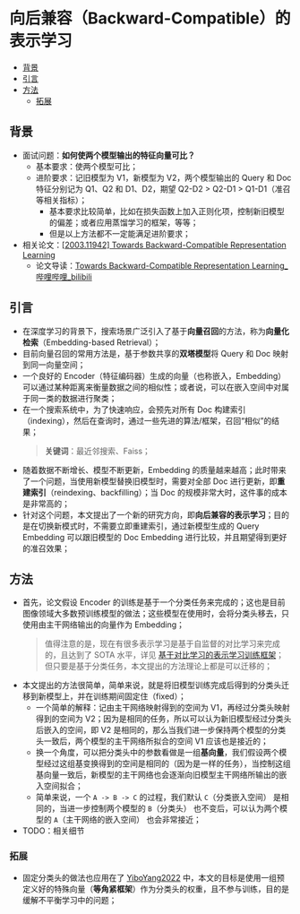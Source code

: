 向后兼容（Backward-Compatible）的表示学习
===

- [背景](#背景)
- [引言](#引言)
- [方法](#方法)
    - [拓展](#拓展)

## 背景

- 面试问题：**如何使两个模型输出的特征向量可比？**
    - 基本要求：使两个模型可比；
    - 进阶要求：记旧模型为 V1，新模型为 V2，两个模型输出的 Query 和 Doc 特征分别记为 Q1、Q2 和 D1、D2，期望 Q2-D2 > Q2-D1 > Q1-D1（准召等相关指标）；
        - 基本要求比较简单，比如在损失函数上加入正则化项，控制新旧模型的偏差；或者应用蒸馏学习的框架，等等；
        - 但是以上方法都不一定能满足进阶要求；
- 相关论文：[[2003.11942] Towards Backward-Compatible Representation Learning](https://arxiv.org/abs/2003.11942)
    - 论文导读：[Towards Backward-Compatible Representation Learning_哔哩哔哩_bilibili](https://www.bilibili.com/video/BV1d54y1i7Gs)

## 引言
- 在深度学习的背景下，搜索场景广泛引入了基于**向量召回**的方法，称为**向量化检索**（Embedding-based Retrieval）；
- 目前向量召回的常用方法是，基于参数共享的**双塔模型**将 Query 和 Doc 映射到同一向量空间；
- 一个良好的 Encoder（特征编码器）生成的向量（也称嵌入，Embedding）可以通过某种距离来衡量数据之间的相似性；或者说，可以在嵌入空间中对属于同一类的数据进行聚类；
    <!-- > 这里的 Query 和 Doc 均为图像，也可以是文本，但略有差异；图像查图像更像是一个分类/聚类任务，而文本查文本则是相似度任务，两者在大部分场景下不做区分，但分类一般在同模态数据中进行，相似度则没有这个要求； -->
- 在一个搜索系统中，为了快速响应，会预先对所有 Doc 构建索引（indexing），然后在查询时，通过一些先进的算法/框架，召回“相似”的结果；
    > **关键词**：最近邻搜索、Faiss；
- 随着数据不断增长、模型不断更新，Embedding 的质量越来越高；此时带来了一个问题，当使用新模型替换旧模型时，需要对全部 Doc 进行更新，即**重建索引**（reindexing、backfilling）；当 Doc 的规模非常大时，这件事的成本是非常高的；
- 针对这个问题，本文提出了一个新的研究方向，即**向后兼容的表示学习**；目的是在切换新模式时，不需要立即重建索引，通过新模型生成的 Query Embedding 可以跟旧模型的 Doc Embedding 进行比较，并且期望得到更好的准召效果；


## 方法
- 首先，论文假设 Encoder 的训练是基于一个分类任务来完成的；这也是目前图像领域大多数预训练模型的做法；这些模型在使用时，会将分类头移去，只使用由主干网络输出的向量作为 Embedding；
    > 值得注意的是，现在有很多表示学习是基于自监督的对比学习来完成的，且达到了 SOTA 水平，详见 [基于对比学习的表示学习训练框架](基于对比学习的表示学习训练框架.md)；但只要是基于分类任务，本文提出的方法理论上都是可以迁移的；
- 本文提出的方法很简单，简单来说，就是将旧模型训练完成后得到的分类头迁移到新模型上，并在训练期间固定住（fixed）；
    - 一个简单的解释：记由主干网络映射得到的空间为 V1，再经过分类头映射得到的空间为 V2；因为是相同的任务，所以可以认为新旧模型经过分类头后嵌入的空间，即 V2 是相同的，那么当我们进一步保持两个模型的分类头一致后，两个模型的主干网络所拟合的空间 V1 应该也是接近的；
    - 换一个角度，可以把分类头中的参数看做是一组**基向量**，我们假设两个模型经过这组基变换得到的空间是相同的（因为是一样的任务），当控制这组基向量一致后，新模型的主干网络也会逐渐向旧模型主干网络所输出的嵌入空间拟合；
    - 简单来说，一个 `A -> B -> C` 的过程，我们默认 `C`（分类嵌入空间） 是相同的，当进一步控制两个模型的 `B`（分类头） 也不变后，可以认为两个模型的 `A`（主干网络的嵌入空间） 也会非常接近；
- TODO：相关细节


### 拓展
- 固定分类头的做法也应用在了 [YiboYang2022](论文-2022-YiboYang.md) 中，本文的目标是使用一组预定义好的特殊向量（**等角紧框架**）作为分类头的权重，且不参与训练，目的是缓解不平衡学习中的问题；